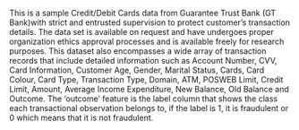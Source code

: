 This is a sample  Credit/Debit Cards data from Guarantee Trust Bank (GT Bank)with strict and entrusted supervision to protect customer’s transaction details. The data set is available on request and have undergoes proper organization ethics approval processes and is available freely for research purposes. This dataset also encompasses a wide array of transaction records that include detailed information such as Account Number, CVV, Card Information, Customer Age, Gender, Marital Status, Cards, Card Colour, Card Type, Transaction Type, Domain, ATM, POSWEB Limit, Credit Limit, Amount, Average Income Expenditure, New Balance, Old Balance and Outcome. The ‘outcome’ feature is the label column that shows the class each transactional observation belongs to, if the label is 1, it is fraudulent or 0 which means that it is not fraudulent.
